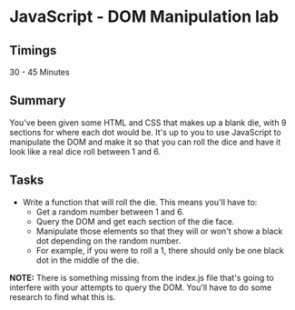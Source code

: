 # JavaScript - DOM Manipulation lab

## Timings

30 - 45 Minutes

## Summary

You've been given some HTML and CSS that makes up a blank die, with 9 sections for where each dot would be. It's up to you to use JavaScript to manipulate the DOM and make it so that you can roll the dice and have it look like a real dice roll between 1 and 6.

## Tasks

* Write a function that will roll the die. This means you'll have to:
  * Get a random number between 1 and 6.
  * Query the DOM and get each section of the die face.
  * Manipulate those elements so that they will or won't show a black dot depending on the random number.
  * For example, if you were to roll a 1, there should only be one black dot in the middle of the die.

**NOTE:** There is something missing from the index.js file that's going to interfere with your attempts to query the DOM. You'll have to do some research to find what this is.
